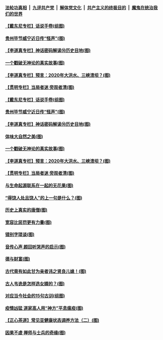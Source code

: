 ####  [法轮功真相](../../../../basic/blob/master/README.md?t=07041931) &nbsp;|&nbsp; [九评共产党](../../../../9ping.md/blob/master/README.md?t=07041931) &nbsp;|&nbsp; [解体党文化](../../../../jtdwh.md/blob/master/README.md?t=07041931)  &nbsp;|&nbsp; [共产主义的终极目的](../../../../gczydzjmd.md/blob/master/README.md?t=07041931) &nbsp;|&nbsp; [魔鬼在统治我们的世界](../../../../mgztzwmdsj.md/blob/master/README.md?t=07041931) 

#### [【戴东尼专栏】话说手卷(组图)](../pages/p7/936297.md?t=07041931) 

#### [贵州毕节威宁近日传“怪声”(图)](../pages/p7/938620.md?t=07041931) 

#### [【李道真专栏】神话密码解读⑩历史目地(图)](../pages/p7/938337.md?t=07041931) 

#### [一个戳破无神论的真实故事(图)](../pages/p7/938421.md?t=07041931) 

#### [【李道真专栏】预言：2020年大洪水、三峡溃坝？(图)](../pages/p7/938448.md?t=07041931) 

#### [【贯明专栏】当局者迷 旁观者清(图)](../pages/p7/938303.md?t=07041931) 

#### [【戴东尼专栏】话说手卷(组图)](../pages/p7/936297.md?t=07041931) 

#### [贵州毕节威宁近日传“怪声”(图)](../pages/p7/938620.md?t=07041931) 

#### [【李道真专栏】神话密码解读⑩历史目地(图)](../pages/p7/938337.md?t=07041931) 

#### [体味大自然之美(图)](../pages/p7/938567.md?t=07041931) 

#### [一个戳破无神论的真实故事(图)](../pages/p7/938421.md?t=07041931) 

#### [【李道真专栏】预言：2020年大洪水、三峡溃坝？(图)](../pages/p7/938448.md?t=07041931) 

#### [【贯明专栏】当局者迷 旁观者清(图)](../pages/p7/938303.md?t=07041931) 

#### [与生命起源联系在一起的无花果(图)](../pages/p7/938342.md?t=07041931) 

#### [“得饶人处且饶人”的上一句是什么？(图)](../pages/p7/938333.md?t=07041931) 

#### [历史上真实的唐僧(图)](../pages/p7/938101.md?t=07041931) 

#### [宽容比惩罚更有力量(图)](../pages/p7/938280.md?t=07041931) 

#### [错别字琐谈(图)](../pages/p7/938316.md?t=07041931) 

#### [音传心声 颜回听哭声的启示(图)](../pages/p7/938099.md?t=07041931) 

#### [德与财富(图)](../pages/p7/938218.md?t=07041931) 

#### [古代竟有如此甘为亲者讳之贤良儿媳！(图)](../pages/p7/938117.md?t=07041931) 

#### [古人韦诜是怎样选女婿的？(图)](../pages/p7/938100.md?t=07041931) 

#### [对应当今社会的15句古训(组图)](../pages/p7/938097.md?t=07041931) 

#### [疫情凶猛 道家高人用“神方”平息瘟疫(图)](../pages/p7/938004.md?t=07041931) 

#### [【正心茶道】常见亚健康状态调养方法（二）(图)](../pages/p7/937559.md?t=07041931) 

#### [因果不虚 禅师与士兵的奇缘(图)](../pages/p7/938092.md?t=07041931) 


